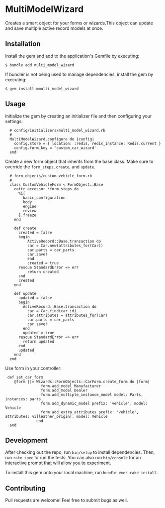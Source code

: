 # MultiModelWizard

Creates a smart object for your forms or wizards.This object can update and save multiple active record models at once.

## Installation

Install the gem and add to the application's Gemfile by executing:

    $ bundle add multi_model_wizard

If bundler is not being used to manage dependencies, install the gem by executing:

    $ gem install mmulti_model_wizard

## Usage

Initialize the gem by creating an initializer file and then configuring your settings:
```
  # config/initializers/multi_model_wizard.rb
  #
  MultiModelWizard.configure do |config|
    config.store = { location: :redis, redis_instance: Redis.current }
    config.form_key = 'custom_car_wizard'
  end
```

Create a new form object that inherits from the base class. Make sure to override the `form_steps`, `create`, and `update`.
```
  # form_objects/custom_vehicle_form.rb
  #
  class CustomVehicleForm < FormObject::Base
    cattr_accessor :form_steps do
      %i[
        basic_configuration
        body
        engine
        review
      ].freeze
    end

    def create
      created = false
      begin
          ActiveRecord::Base.transaction do
          car = Car.new(attributes_for(Car))
          car.parts = car_parts
          car.save!
          end
          created = true
      rescue StandardError => err
          return created       
      end
      created
    end

    def update
      updated = false
      begin
        ActiveRecord::Base.transaction do
          car = Car.find(car_id)
          car.attributes = attributes_for(Car)
          car.parts = car_parts
          car.save!
        end
        updated = true
      rescue StandardError => err
        return updated       
      end
      updated
    end
  end
```

Use form in your controller:

```
 def set_car_form
    @form ||= Wizards::FormObjects::CarForm.create_form do |form|
                form.add_model Manufacturer
                form.add_model Dealer
                form.add_multiple_instance_model model: Parts, instances: parts
                form.add_dynamic_model prefix: 'vehicle', model: Vehicle
                form.add_extra_attributes prefix: 'vehicle', attributes: %i[leather_origin], model: Vehicle
              end
  end
```


## Development

After checking out the repo, run `bin/setup` to install dependencies. Then, run `rake spec` to run the tests. You can also run `bin/console` for an interactive prompt that will allow you to experiment.

To install this gem onto your local machine, run `bundle exec rake install`.

## Contributing

Pull requests are welcome! Feel free to submit bugs as well.
